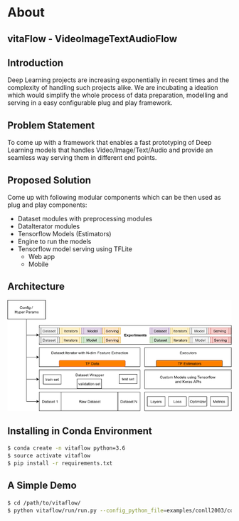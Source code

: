 # About

## vitaFlow - VideoImageTextAudioFlow
 
## Introduction

Deep Learning projects are increasing exponentially in recent times and the complexity 
of handling such projects alike. We are incubating a ideation which would simplify the whole
process of data preparation, modelling and serving in a easy configurable plug and play framework.

## Problem Statement

To come up with a framework that enables a fast prototyping of Deep Learning 
models that handles Video/Image/Text/Audio and provide an seamless way serving them
in different end points.

## Proposed Solution

Come up with following modular components which can be then used as plug and play components:
 - Dataset modules with preprocessing modules
 - DataIterator modules
 - Tensorflow Models (Estimators)
 - Engine to run the models
 - Tensorflow model serving using TFLite
    - Web app
    - Mobile

## Architecture

![](../images/vitaflow_stack.png)



## Installing in Conda Environment

``` bash
$ conda create -n vitaflow python=3.6
$ source activate vitaflow
$ pip install -r requirements.txt
```


## A Simple Demo
``` bash
$ cd /path/to/vitaflow/
$ python vitaflow/run/run.py --config_python_file=examples/conll2003/config.py
```


